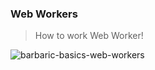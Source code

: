 ### Web Workers

> How to work Web Worker!

![barbaric-basics-web-workers](https://user-images.githubusercontent.com/27890805/28249036-c3134112-6a5f-11e7-9426-549138f2074b.jpg)
